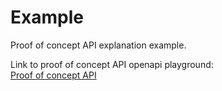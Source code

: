 # Example

Proof of concept API explanation example.

Link to proof of concept API openapi playground:  
[Proof of concept API](/api/sandbox.html?spec=proof_of_concept.json)

